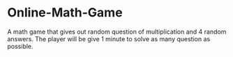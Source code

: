 # Online-Math-Game
A math game that gives out random question of multiplication and 4 random answers. The player will be give 1 minute to solve as many question as possible. 
